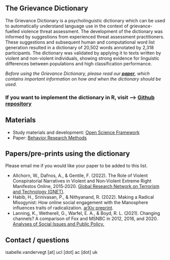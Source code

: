 ## The Grievance Dictionary

The Grievance Dictionary is a psycholinguistic dictionary which can be used to automatically understand language use in the context of grievance-fuelled violence threat assessment. The development of the dictionary was informed by suggestions from experienced threat assessment practitioners. These suggestions and subsequent human and computational word list generation resulted in a dictionary of 20,502 words annotated by 2,318 participants. The dictionary was validated by applying it to texts written by violent and non-violent individuals, showing strong evidence for linguistic differences between populations and high classification performance.

_Before using the Grievance Dictionary, please read our **[paper](](https://rdcu.be/cMzFP))**, which contains important information on how and when the dictionary should be used._

### **If you want to implement the dictionary in R, visit -->** [Github repository](https://github.com/Isabellevdv/grievancedictionary)
## Materials
- Study materials and development: [Open Science Framework](https://osf.io/3grd6/)
- Paper: [Behavior Research Methods](https://rdcu.be/cMzFP)

## Papers/pre-prints using the dictionary
Please email me if you would like your paper to be added to this list.
- Allchorn, W., Dafnos, A., & Gentile, F. (2022). The Role of Violent Conspiratorial Narratives in Violent and Non‑Violent Extreme Right Manifestos Online, 2015‑2020. [Global Research Network on Terrorism and Technology (GNET)](https://gnet-research.org/2022/03/22/the-role-of-violent-conspiratorial-narratives-in-violent-and-non%E2%80%90violent-extreme-right-manifestos-online-2015%E2%80%902020/).
- Habib, H., Srinivasan, P., & Nithyanand, R. (2022). Making a Radical Misogynist: How online social engagement with the Manosphere influences traits of radicalization. [arXiv preprint](https://arxiv.org/abs/2202.08805).
- Lanning, K., Wetherell, G., Warfel, E. A., & Boyd, R. L. (2021). Changing channels? A comparison of Fox and MSNBC in 2012, 2016, and 2020. [Analyses of Social Issues and Public Policy.](https://spssi.onlinelibrary.wiley.com/doi/10.1111/asap.12265) 

## Contact / questions
isabelle.vandervegt [at] ucl [dot] ac [dot] uk

